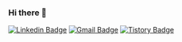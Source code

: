 ### Hi there 👋

  [![Linkedin Badge](https://img.shields.io/badge/-LinkedIn-blue?style=flat-square&logo=Linkedin&logoColor=white&link=https://www.linkedin.com/in/da-won-jeong-b92530234)](https://www.linkedin.com/in/da-won-jeong-b92530234/)
  [![Gmail Badge](https://img.shields.io/badge/Gmail-d14836?style=flat-square&logo=Gmail&logoColor=white&link=mailto:lvdst06@gmail.com)](mailto:lvdst06@gmail.com)
  [![Tistory Badge](https://img.shields.io/badge/Tistory-white?style=flat-square&logo=Tistory&logoColor=black&link=https://tato-with.tistory.com)](https://tato-with.tistory.com/)
  
<!--
**Daw-Jeong/Daw-Jeong** is a ✨ _special_ ✨ repository because its `README.md` (this file) appears on your GitHub profile.

Here are some ideas to get you started:

- 🔭 I’m currently working on ...
- 🌱 I’m currently learning ...
- 👯 I’m looking to collaborate on ...
- 🤔 I’m looking for help with ...
- 💬 Ask me about ...
- 📫 How to reach me: ...
- 😄 Pronouns: ...
- ⚡ Fun fact: ...
-->
